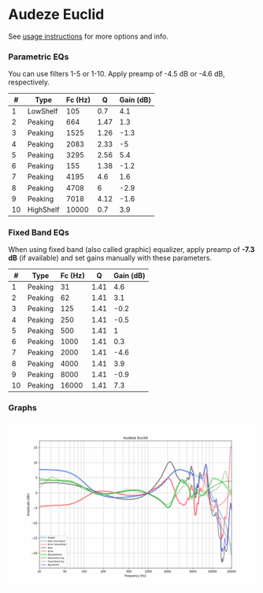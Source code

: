 # Audeze Euclid
See [usage instructions](https://github.com/jaakkopasanen/AutoEq#usage) for more options and info.

### Parametric EQs
You can use filters 1-5 or 1-10. Apply preamp of -4.5 dB or -4.6 dB, respectively.

|   # | Type      |   Fc (Hz) |    Q |   Gain (dB) |
|-----|-----------|-----------|------|-------------|
|   1 | LowShelf  |       105 | 0.7  |         4.1 |
|   2 | Peaking   |       664 | 1.47 |         1.3 |
|   3 | Peaking   |      1525 | 1.26 |        -1.3 |
|   4 | Peaking   |      2083 | 2.33 |        -5   |
|   5 | Peaking   |      3295 | 2.56 |         5.4 |
|   6 | Peaking   |       155 | 1.38 |        -1.2 |
|   7 | Peaking   |      4195 | 4.6  |         1.6 |
|   8 | Peaking   |      4708 | 6    |        -2.9 |
|   9 | Peaking   |      7018 | 4.12 |        -1.6 |
|  10 | HighShelf |     10000 | 0.7  |         3.9 |

### Fixed Band EQs
When using fixed band (also called graphic) equalizer, apply preamp of **-7.3 dB** (if available) and set gains manually with these parameters.

|   # | Type    |   Fc (Hz) |    Q |   Gain (dB) |
|-----|---------|-----------|------|-------------|
|   1 | Peaking |        31 | 1.41 |         4.6 |
|   2 | Peaking |        62 | 1.41 |         3.1 |
|   3 | Peaking |       125 | 1.41 |        -0.2 |
|   4 | Peaking |       250 | 1.41 |        -0.5 |
|   5 | Peaking |       500 | 1.41 |         1   |
|   6 | Peaking |      1000 | 1.41 |         0.3 |
|   7 | Peaking |      2000 | 1.41 |        -4.6 |
|   8 | Peaking |      4000 | 1.41 |         3.9 |
|   9 | Peaking |      8000 | 1.41 |        -0.9 |
|  10 | Peaking |     16000 | 1.41 |         7.3 |

### Graphs
![](./Audeze%20Euclid.png)
